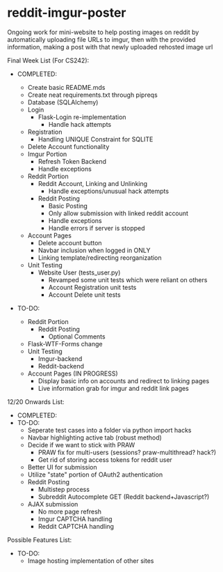 # reddit-imgur-poster
Ongoing work for mini-website to help posting images on reddit by
automatically uploading file URLs to imgur, then with the provided information, making a post with that newly uploaded rehosted image url

Final Week List (For CS242):
  * COMPLETED:
    * Create basic README.mds
    * Create neat requirements.txt through pipreqs
    * Database (SQLAlchemy)
    * Login
        * Flask-Login re-implementation
            * Handle hack attempts
    * Registration
        * Handling UNIQUE Constraint for SQLITE
    * Delete Account functionality
    * Imgur Portion
        * Refresh Token Backend
        * Handle exceptions
    * Reddit Portion
        * Reddit Account, Linking and Unlinking
            * Handle exceptions/unusual hack attempts
        * Reddit Posting
            * Basic Posting
            * Only allow submission with linked reddit account
            * Handle exceptions
            * Handle errors if server is stopped
    * Account Pages
        * Delete account button
        * Navbar inclusion when logged in ONLY
        * Linking template/redirecting reorganization
    * Unit Testing
        * Website User (tests_user.py)
            * Revamped some unit tests which were reliant on others
            * Account Registration unit tests
            * Account Delete unit tests

  * TO-DO:
    * Reddit Portion
        * Reddit Posting
            * Optional Comments
    * Flask-WTF-Forms change
    * Unit Testing
        * Imgur-backend
        * Reddit-backend
    * Account Pages (IN PROGRESS)
        * Display basic info on accounts and redirect to linking pages
        * Live information grab for imgur and reddit link pages

12/20 Onwards List:
  * COMPLETED:
  * TO-DO:
    * Seperate test cases into a folder via python import hacks
    * Navbar highlighting active tab (robust method)
    * Decide if we want to stick with PRAW
        * PRAW fix for multi-users (sessions? praw-multithread? hack?)
        * Get rid of storing access tokens for reddit user
    * Better UI for submission
    * Utilize "state" portion of OAuth2 authentication
    * Reddit Posting
        * Multistep process
        * Subreddit Autocomplete GET (Reddit backend+Javascript?)
    * AJAX submission
        * No more page refresh
        * Imgur CAPTCHA handling
        * Reddit CAPTCHA handling

Possible Features List:
  * TO-DO:
    * Image hosting implementation of other sites
